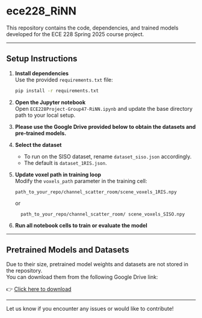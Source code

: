 # ece228_RiNN

This repository contains the code, dependencies, and trained models developed for the ECE 228 Spring 2025 course project.

---

## Setup Instructions

1. **Install dependencies**  
   Use the provided `requirements.txt` file:
   ```bash
   pip install -r requirements.txt
   ```

2. **Open the Jupyter notebook**  
   Open `ECE228Project-Group47-RiNN.ipynb` and update the base directory path to your local setup.

3. **Please use the Google Drive provided below to obtain the datasets and pre-trained models.**

4. **Select the dataset**  
   - To run on the SISO dataset, rename `dataset_siso.json` accordingly.
   - The default is `dataset_1RIS.json`.

5. **Update voxel path in training loop**  
   Modify the `voxels_path` parameter in the training cell:
   ```
   path_to_your_repo/channel_scatter_room/scene_voxels_1RIS.npy
   ```
   or
   ```
     path_to_your_repo/channel_scatter_room/ scene_voxels_SISO.npy
   ```

6. **Run all notebook cells to train or evaluate the model**

---

## Pretrained Models and Datasets

Due to their size, pretrained model weights and datasets are not stored in the repository.  
You can download them from the following Google Drive link:

👉 [Click here to download](https://drive.google.com/drive/folders/1-EopV4C6ENwCd2_6oGYzGgxJmDoi3uAP?usp=sharing)

---

Let us know if you encounter any issues or would like to contribute!
